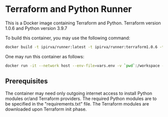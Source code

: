 # Terraform and Python Runner

This is a Docker image containing Terraform and Python.
Terraform version 1.0.6 and Python version 3.9.7

To build this container, you may use the following command:

```bash
docker build -t ipirva/runner:latest -t ipirva/runner:terraform1.0.6 -t ipirva/runner:python3.9.7 --squash --no-cache .
```

One may run this container as follows:

```bash
docker run -it --network host --env-file=vars.env -v `pwd`:/workspace -w /workspace  ipirva/runner [terraform|python]
```

## Prerequisites

The container may need only outgoing internet access to install Python modules or/and Terraform providers.
The required Python modules are to be specified in the "requirements.txt" file.
The Terraform modules are downloaded upon Terraform init phase.
